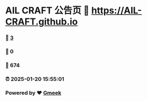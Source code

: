 # AIL CRAFT 公告页 :link: https://AIL-CRAFT.github.io 
### :page_facing_up: [3](https://AIL-CRAFT.github.io/tag.html) 
### :speech_balloon: 0 
### :hibiscus: 674 
### :alarm_clock: 2025-01-20 15:55:01 
### Powered by :heart: [Gmeek](https://github.com/Meekdai/Gmeek)
